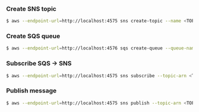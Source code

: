 
### Create SNS topic
```sh
$ aws --endpoint-url=http://localhost:4575 sns create-topic --name <TOPIC NAME>
```

### Create SQS queue
```sh
$ aws --endpoint-url=http://localhost:4576 sqs create-queue --queue-name <QUEUE NAME>
```

### Subscribe SQS -> SNS
```sh
$ aws --endpoint-url=http://localhost:4575 sns subscribe --topic-arn <TOPIC ARN> --protocol sqs --notification-endpoint <QUEUE ENDPOINT>
```

### Publish message
```sh
$ aws --endpoint-url=http://localhost:4575 sns publish --topic-arn <TOPIC ARN> --message Hello
```
